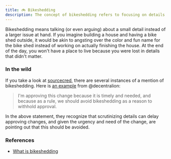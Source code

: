 ```yaml
---
title: 🚲 Bikeshedding
description: The concept of bikeshedding refers to focusing on details instead of the bigger picture.
---
```



Bikeshedding means talking (or even arguing) about a small detail instead of a larger issue at hand. 
If you imagine building a house and having a bike shed outside, it would be akin
to angsting over the color and fun name for the bike shed instead of working on
actually finishing the house. At the end of the day, you won't have a place to live
because you were lost in details that didn't matter.

### In the wild

If you take a look at [sourcecred](https://github.com/sourcecred/sourcecred/search?q=bikeshedding&type=Issues), there are several instances of a mention of bikeshedding.
Here is [an example](https://github.com/sourcecred/sourcecred/pull/1537#pullrequestreview-340900146) from @decentralion:

> I'm approving this change because it is timely and needed, and because as a rule, we should avoid bikeshedding as a reason to withhold approval.

In the above statement, they recognize that scrutinizing details can delay approving changes, and given the urgency and need of the change, are pointing
out that this should be avoided.

### References

 - [What is bikeshedding](https://css-tricks.com/what-is-bikeshedding/)
